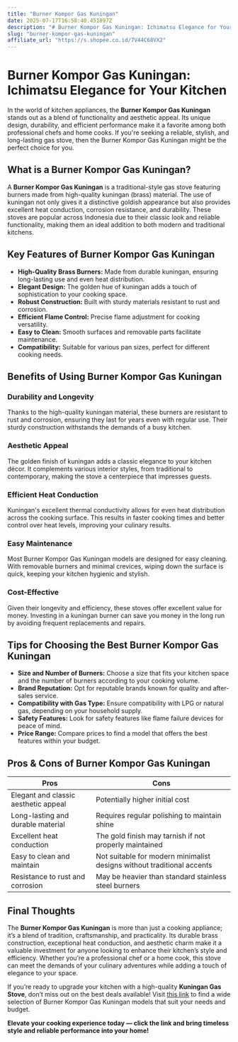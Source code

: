 ```yaml
---
title: "Burner Kompor Gas Kuningan"
date: 2025-07-17T16:58:40.451897Z
description: "# Burner Kompor Gas Kuningan: Ichimatsu Elegance for Your Kitchen..."
slug: "burner-kompor-gas-kuningan"
affiliate_url: "https://s.shopee.co.id/7V44C68VX2"
---
```

# Burner Kompor Gas Kuningan: Ichimatsu Elegance for Your Kitchen

In the world of kitchen appliances, the **Burner Kompor Gas Kuningan** stands out as a blend of functionality and aesthetic appeal. Its unique design, durability, and efficient performance make it a favorite among both professional chefs and home cooks. If you're seeking a reliable, stylish, and long-lasting gas stove, then the Burner Kompor Gas Kuningan might be the perfect choice for you.

## What is a Burner Kompor Gas Kuningan?

A **Burner Kompor Gas Kuningan** is a traditional-style gas stove featuring burners made from high-quality kuningan (brass) material. The use of kuningan not only gives it a distinctive goldish appearance but also provides excellent heat conduction, corrosion resistance, and durability. These stoves are popular across Indonesia due to their classic look and reliable functionality, making them an ideal addition to both modern and traditional kitchens.

## Key Features of Burner Kompor Gas Kuningan

- **High-Quality Brass Burners:** Made from durable kuningan, ensuring long-lasting use and even heat distribution.
- **Elegant Design:** The golden hue of kuningan adds a touch of sophistication to your cooking space.
- **Robust Construction:** Built with sturdy materials resistant to rust and corrosion.
- **Efficient Flame Control:** Precise flame adjustment for cooking versatility.
- **Easy to Clean:** Smooth surfaces and removable parts facilitate maintenance.
- **Compatibility:** Suitable for various pan sizes, perfect for different cooking needs.

## Benefits of Using Burner Kompor Gas Kuningan

### Durability and Longevity

Thanks to the high-quality kuningan material, these burners are resistant to rust and corrosion, ensuring they last for years even with regular use. Their sturdy construction withstands the demands of a busy kitchen.

### Aesthetic Appeal

The golden finish of kuningan adds a classic elegance to your kitchen décor. It complements various interior styles, from traditional to contemporary, making the stove a centerpiece that impresses guests.

### Efficient Heat Conduction

Kuningan's excellent thermal conductivity allows for even heat distribution across the cooking surface. This results in faster cooking times and better control over heat levels, improving your culinary results.

### Easy Maintenance

Most Burner Kompor Gas Kuningan models are designed for easy cleaning. With removable burners and minimal crevices, wiping down the surface is quick, keeping your kitchen hygienic and stylish.

### Cost-Effective

Given their longevity and efficiency, these stoves offer excellent value for money. Investing in a kuningan burner can save you money in the long run by avoiding frequent replacements and repairs.

## Tips for Choosing the Best Burner Kompor Gas Kuningan

- **Size and Number of Burners:** Choose a size that fits your kitchen space and the number of burners according to your cooking volume.
- **Brand Reputation:** Opt for reputable brands known for quality and after-sales service.
- **Compatibility with Gas Type:** Ensure compatibility with LPG or natural gas, depending on your household supply.
- **Safety Features:** Look for safety features like flame failure devices for peace of mind.
- **Price Range:** Compare prices to find a model that offers the best features within your budget.

## Pros & Cons of Burner Kompor Gas Kuningan

| Pros                                      | Cons                                |
|-------------------------------------------|-------------------------------------|
| Elegant and classic aesthetic appeal     | Potentially higher initial cost    |
| Long-lasting and durable material        | Requires regular polishing to maintain shine |
| Excellent heat conduction                | The gold finish may tarnish if not properly maintained |
| Easy to clean and maintain               | Not suitable for modern minimalist designs without traditional accents |
| Resistance to rust and corrosion        | May be heavier than standard stainless steel burners |

## Final Thoughts

The **Burner Kompor Gas Kuningan** is more than just a cooking appliance; it’s a blend of tradition, craftsmanship, and practicality. Its durable brass construction, exceptional heat conduction, and aesthetic charm make it a valuable investment for anyone looking to enhance their kitchen’s style and efficiency. Whether you’re a professional chef or a home cook, this stove can meet the demands of your culinary adventures while adding a touch of elegance to your space.

If you’re ready to upgrade your kitchen with a high-quality **Kuningan Gas Stove**, don’t miss out on the best deals available! Visit [this link](https://s.shopee.co.id/7V44C68VX2) to find a wide selection of Burner Kompor Gas Kuningan models that suit your needs and budget.

**Elevate your cooking experience today — click the link and bring timeless style and reliable performance into your home!**